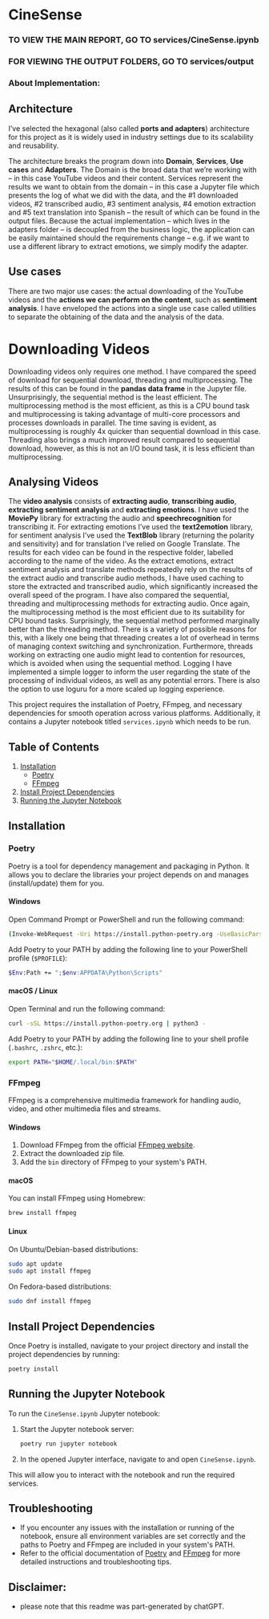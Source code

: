 # CineSense
### TO VIEW THE MAIN REPORT, GO TO services/CineSense.ipynb
### FOR VIEWING THE OUTPUT FOLDERS, GO TO services/output


### About Implementation:

## Architecture

I’ve selected the hexagonal (also called **ports and adapters**) architecture for this project as it is widely used in industry settings due to its scalability and reusability. 

The architecture breaks the program down into **Domain**, **Services**, **Use cases** and **Adapters**. The Domain is the broad data that we’re working with – in this case YouTube videos and their content. Services represent the results we want to obtain from the domain – in this case a Jupyter file which presents the log of what we did with the data, and the #1 downloaded videos, #2 transcribed audio, #3 sentiment analysis, #4 emotion extraction and #5 text translation into Spanish – the result of which can be found in the output files. Because the actual implementation – which lives in the adapters folder – is decoupled from the business logic, the application can be easily maintained should the requirements change – e.g. if we want to use a different library to extract emotions, we simply modify the adapter. 

## Use cases
There are two major use cases: the actual downloading of the YouTube videos and the **actions we can perform on the content**, such as **sentiment analysis**. I have enveloped the actions into a single use case called utilities to separate the obtaining of the data and the analysis of the data. 
# Downloading Videos
Downloading videos only requires one method. I have compared the speed of download for sequential download, threading and multiprocessing. The results of this can be found in the **pandas data frame** in the Jupyter file. Unsurprisingly, the sequential method is the least efficient. The multiprocessing method is the most efficient, as this is a CPU bound task and multiprocessing is taking advantage of multi-core processors and processes downloads in parallel. The time saving is evident, as multiprocessing is roughly 4x quicker than sequential download in this case. Threading also brings a much improved result compared to sequential download, however, as this is not an I/O bound task, it is less efficient than multiprocessing. 

## Analysing Videos
The **video analysis** consists of **extracting audio**, **transcribing audio**, **extracting sentiment analysis** and **extracting emotions**. I have used the **MoviePy** library for extracting the audio and **speechrecognition** for transcribing it. For extracting emotions I’ve used the **text2emotion** library, for sentiment analysis I’ve used the **TextBlob** library (returning the polarity and sensitivity) and for translation I’ve relied on Google Translate. The results for each video can be found in the respective folder, labelled according to the name of the video. 
As the extract emotions, extract sentiment analysis and translate methods repeatedly rely on the results of the extract audio and transcribe audio methods, I have used caching to store the extracted and transcribed audio, which significantly increased the overall speed of the program. 
I have also compared the sequential, threading and multiprocessing methods for extracting audio. Once again, the multiprocessing method is the most efficient due to its suitability for CPU bound tasks. Surprisingly, the sequential method performed marginally better than the threading method. There is a variety of possible reasons for this, with a likely one being that threading creates a lot of overhead in terms of managing context switching and synchronization. Furthermore, threads working on extracting one audio might lead to contention for resources, which is avoided when using the sequential method. 
Logging
I have implemented a simple logger to inform the user regarding the state of the processing of individual videos, as well as any potential errors. 
There is also the option to use loguru for a more scaled up logging experience. 





This project requires the installation of Poetry, FFmpeg, and necessary dependencies for smooth operation across various platforms. Additionally, it contains a Jupyter notebook titled `services.ipynb` which needs to be run.

## Table of Contents
1. [Installation](#installation)
    - [Poetry](#poetry)
    - [FFmpeg](#ffmpeg)
2. [Install Project Dependencies](#install-project-dependencies)
3. [Running the Jupyter Notebook](#running-the-jupyter-notebook)

## Installation

### Poetry

Poetry is a tool for dependency management and packaging in Python. It allows you to declare the libraries your project depends on and manages (install/update) them for you.

#### Windows
Open Command Prompt or PowerShell and run the following command:
```sh
(Invoke-WebRequest -Uri https://install.python-poetry.org -UseBasicParsing).Content | python -
```
Add Poetry to your PATH by adding the following line to your PowerShell profile (`$PROFILE`):
```sh
$Env:Path += ";$env:APPDATA\Python\Scripts"
```

#### macOS / Linux
Open Terminal and run the following command:
```sh
curl -sSL https://install.python-poetry.org | python3 -
```
Add Poetry to your PATH by adding the following line to your shell profile (`.bashrc`, `.zshrc`, etc.):
```sh
export PATH="$HOME/.local/bin:$PATH"
```

### FFmpeg

FFmpeg is a comprehensive multimedia framework for handling audio, video, and other multimedia files and streams.

#### Windows
1. Download FFmpeg from the official [FFmpeg website](https://ffmpeg.org/download.html).
2. Extract the downloaded zip file.
3. Add the `bin` directory of FFmpeg to your system's PATH.

#### macOS
You can install FFmpeg using Homebrew:
```sh
brew install ffmpeg
```

#### Linux
On Ubuntu/Debian-based distributions:
```sh
sudo apt update
sudo apt install ffmpeg
```
On Fedora-based distributions:
```sh
sudo dnf install ffmpeg
```

## Install Project Dependencies

Once Poetry is installed, navigate to your project directory and install the project dependencies by running:
```sh
poetry install
```

## Running the Jupyter Notebook

To run the `CineSense.ipynb` Jupyter notebook:

1. Start the Jupyter notebook server:
    ```sh
    poetry run jupyter notebook
    ```
1. In the opened Jupyter interface, navigate to and open `CineSense.ipynb`.

This will allow you to interact with the notebook and run the required services.

## Troubleshooting

- If you encounter any issues with the installation or running of the notebook, ensure all environment variables are set correctly and the paths to Poetry and FFmpeg are included in your system's PATH.
- Refer to the official documentation of [Poetry](https://python-poetry.org/docs/) and [FFmpeg](https://ffmpeg.org/documentation.html) for more detailed instructions and troubleshooting tips.

## Disclaimer:
- please note that this readme was part-generated by chatGPT.
